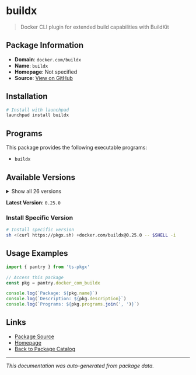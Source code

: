 # buildx

> Docker CLI plugin for extended build capabilities with BuildKit

## Package Information

- **Domain**: `docker.com/buildx`
- **Name**: `buildx`
- **Homepage**: Not specified
- **Source**: [View on GitHub](https://github.com/pkgxdev/pantry/tree/main/projects/docker.com/buildx/package.yml)

## Installation

```bash
# Install with launchpad
launchpad install buildx
```

## Programs

This package provides the following executable programs:

- `buildx`

## Available Versions

<details>
<summary>Show all 26 versions</summary>

- `0.25.0`, `0.24.0`, `0.23.0`, `0.22.0`, `0.21.3`
- `0.21.2`, `0.21.1`, `0.21.0`, `0.20.1`, `0.20.0`
- `0.19.3`, `0.19.2`, `0.19.1`, `0.19.0`, `0.18.0`
- `0.17.1`, `0.17.0`, `0.16.2`, `0.16.1`, `0.16.0`
- `0.15.1`, `0.15.0`, `0.14.1`, `0.14.0`, `0.13.1`
- `0.13.0`

</details>

**Latest Version**: `0.25.0`

### Install Specific Version

```bash
# Install specific version
sh <(curl https://pkgx.sh) +docker.com/buildx@0.25.0 -- $SHELL -i
```

## Usage Examples

```typescript
import { pantry } from 'ts-pkgx'

// Access this package
const pkg = pantry.docker_com_buildx

console.log(`Package: ${pkg.name}`)
console.log(`Description: ${pkg.description}`)
console.log(`Programs: ${pkg.programs.join(', ')}`)
```

## Links

- [Package Source](https://github.com/pkgxdev/pantry/tree/main/projects/docker.com/buildx/package.yml)
- [Homepage](#)
- [Back to Package Catalog](../package-catalog.md)

---

*This documentation was auto-generated from package data.*
